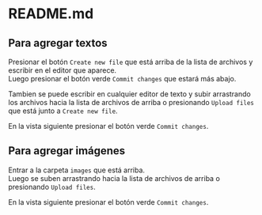 # README.md
## Para agregar textos
Presionar el botón `Create new file` que está arriba de la lista de archivos y escribir en el editor que aparece.
<br>Luego presionar el botón verde `Commit changes` que estará más abajo.

Tambien se puede escribir en cualquier editor de texto y subir arrastrando los archivos hacia la lista de archivos de arriba o presionando `Upload files` que está junto a `Create new file`.

En la vista siguiente presionar el botón verde `Commit changes`.

## Para agregar imágenes
Entrar a la carpeta `images` que está arriba.
<br>Luego se suben arrastrando hacia la lista de archivos de arriba o presionando `Upload files`.

En la vista siguiente presionar el botón verde `Commit changes`.
